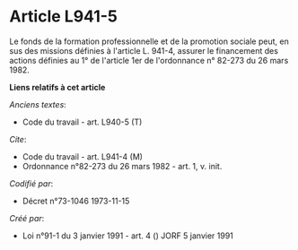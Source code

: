 # Article L941-5

Le fonds de la formation professionnelle et de la promotion sociale peut, en sus des missions définies à l'article L. 941-4,
assurer le financement des actions définies au 1° de l'article 1er de l'ordonnance n° 82-273 du 26 mars 1982.

**Liens relatifs à cet article**

_Anciens textes_:

  - Code du travail - art. L940-5 (T)

_Cite_:

  - Code du travail - art. L941-4 (M)
  - Ordonnance n°82-273 du 26 mars 1982 - art. 1, v. init.

_Codifié par_:

  - Décret n°73-1046 1973-11-15

_Créé par_:

  - Loi n°91-1 du 3 janvier 1991 - art. 4 () JORF 5 janvier 1991
